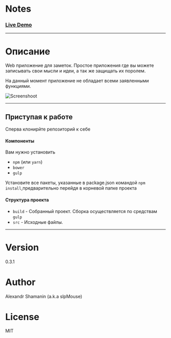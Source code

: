 # Notes

### [Live Demo](//slpMouse.github.io/)

***

# Описание

Web приложение для заметок.
Простое приложения где вы можете записывать свои мысли и идеи, а так же защищать их поролем.

На данный момент приложение не обладает всеми заявленными функциями.

![Screenshoot](//github.com/slpMouse/Notes/demo/editor-empty.png)

***

## Приступая к работе

Сперва клонирйте репозиторий к себе

#### Компоненты

Вам нужно установить
- `npm` (или `yarn`)
- `bower`
- `gulp`

Установите все пакеты, указанные в package.json командой `npm install`,предварительно перейдя в корневой папке проекта

#### Структура проекта

- `build` - Собранный проект. Сборка осуществляется по средствам `gulp`
- `src` - Исходные файлы.

***

# Version

0.3.1

# Author

Alexandr Shamanin (a.k.a slpMouse)

# License

MIT